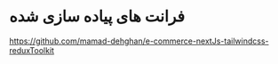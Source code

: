 # فرانت های پیاده سازی شده

https://github.com/mamad-dehghan/e-commerce-nextJs-tailwindcss-reduxToolkit
